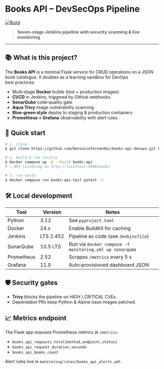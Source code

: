 # Books API – DevSecOps Pipeline

[![Build](https://img.shields.io/badge/build-passing-brightgreen.svg)](https://jenkins.example.com/job/books-api-pipeline/) 


> **Seven‑stage Jenkins pipeline with security scanning & live monitoring**

---

## 📚 What is this project?

The **Books API** is a minimal Flask service for CRUD operations on a JSON book catalogue.  It doubles as a learning sandbox for DevOps best practices:

* Multi‑stage **Docker** builds (test + production images)
* **CI/CD** in Jenkins, triggered by GitHub webhooks
* **SonarQube** code‑quality gate
* **Aqua Trivy** image vulnerability scanning
* **Blue‑green style** deploy to staging & production containers
* **Prometheus + Grafana** observability with alert rules



## 🚀 Quick start

```bash
# 1. clone
$ git clone https://github.com/bensaviofernandez/books-api-devops.git && cd books-api-devops

# 2. build & run locally
$ docker compose up -d --build books-api
# → API listening on http://localhost:5000/books

# 3. run tests
$ docker compose run books-api-test pytest -v
```

## 🛠 Local development

| Tool       | Version   | Notes                                                   |
| ---------- | --------- | ------------------------------------------------------- |
| Python     | 3.12      | See `pyproject.toml`                                    |
| Docker     | 24.x      | Enable BuildKit for caching                             |
| Jenkins    | LTS 2.452 | Pipeline as code (see `Jenkinsfile`)                    |
| SonarQube  | 10.5 LTS  | Run via `docker compose -f monitoring.yml up sonarqube` |
| Prometheus | 2.52      | Scrapes `/metrics` every 5 s                            |
| Grafana    | 11.0      | Auto‑provisioned dashboard JSON                         |

## 🛡️ Security gates

* **Trivy** blocks the pipeline on *HIGH* / *CRITICAL* CVEs.
* Dependabot PRs keep Python & Alpine base images patched.

## 📈 Metrics endpoint

The Flask app exposes Prometheus metrics at `/metrics`:

* `books_api_requests_total{method,endpoint,status}`
* `books_api_request_duration_seconds`
* `books_api_books_count`

Alert rules live in `monitoring/rules/books_api_alerts.yml`.






